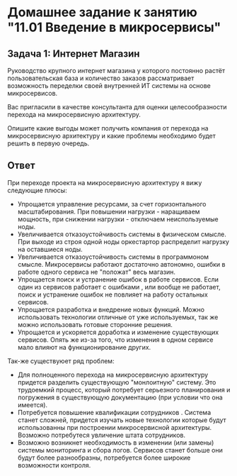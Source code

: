 # Домашнее задание к занятию "11.01 Введение в микросервисы"

## Задача 1: Интернет Магазин

Руководство крупного интернет магазина у которого постоянно растёт пользовательская база и количество заказов рассматривает возможность переделки своей внутренней ИТ системы на основе микросервисов. 

Вас пригласили в качестве консультанта для оценки целесообразности перехода на микросервисную архитектуру. 

Опишите какие выгоды может получить компания от перехода на микросервисную архитектуру и какие проблемы необходимо будет решить в первую очередь.

## Ответ

При переходе проекта на микросервисную архитектуру я вижу следующие плюсы:

- Упрощается управление ресурсами, за счет горизонтального масштабирования. При повышении нагрузки - наращиваем мощность, при снижении нагрузки - отключаем неиспользуемые ноды.
- Увеличивается отказоустойчивость системы в физическом смысле. При выходе из строя одной ноды оркестартор распределит нагрузку на оставшиеся ноды.
- Увеличивается отказоустойчивость системы в программоном смысле. Микросервисы работают достаточно автономно, ошибки в работе одного сервиса не "положат" весь магазин.
- Упрощается поиск и устранение ошибок в работе сервисов. Если один из сервисов работает с ошибками , или вообще не работает, поиск и устранение ошибок не повлияет на работу остальных сервисов.
- Упрощается разработка и внедрение новых функций. Можно использовать технологии отличные от уже используемых, так же можно использовать готовые сторонние решения.
- Упрощается и ускоряется доработка и изменение существующих сервисов. Опять же из-за того, что изменения в одном сервисе мало влияют на функционирование других.

Так-же существуюет ряд проблем:

- Для полноценного перехода на микросервисную архитектуру придется разделить существующую "монлоитную" систему. Это трудоемкий процесс, который потребует серьезного планирования и погружения в существующую документацию (при условии что она имеется).
- Потребуется повышение квалификации сотрудников . Система станет сложней, придется изучать новые технологии которые будут использованны при построении микросервисной архитектуры. Возможно потребутеся увличение штата сотрудников.
- Возможно возникнет необходимость в изменении (или замены) системы мониторинга и сбора логов. Сервисов станет больше они будут более разнообразны, потребуется более широкие возможности контроля.